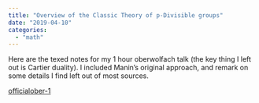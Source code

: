 ```yaml
---
title: "Overview of the Classic Theory of p-Divisible groups"
date: "2019-04-10"
categories: 
  - "math"
---
```


Here are the texed notes for my 1 hour oberwolfach talk (the key thing I left out is Cartier duality). I included Manin’s original approach, and remark on some details I find left out of most sources.

 [officialober-1](/pdf/officialober.pdf)
